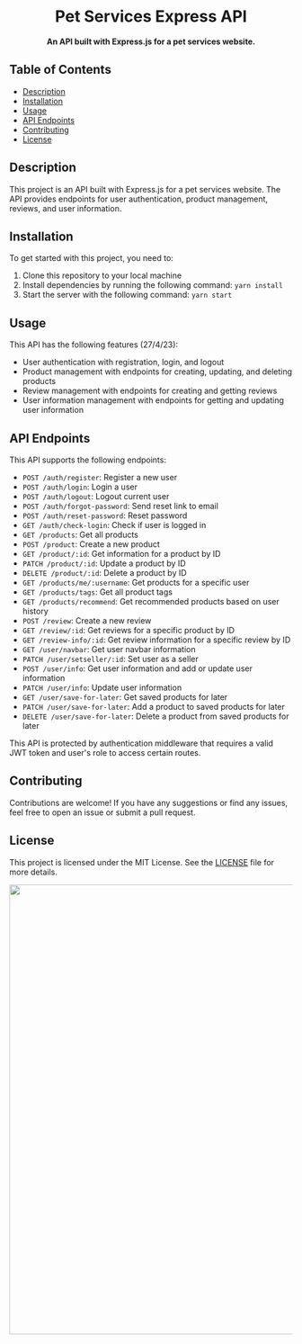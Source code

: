 <h1 align="center">Pet Services Express API</h1>

<p align="center">
  <strong>An API built with Express.js for a pet services website.</strong>
</p>


## Table of Contents

- [Description](#description)
- [Installation](#installation)
- [Usage](#usage)
- [API Endpoints](#api-endpoints)
- [Contributing](#contributing)
- [License](#license)


## Description

This project is an API built with Express.js for a pet services website. The API provides endpoints for user authentication, product management, reviews, and user information.


## Installation

To get started with this project, you need to:

1. Clone this repository to your local machine
2. Install dependencies by running the following command: `yarn install`
3. Start the server with the following command: `yarn start`


## Usage

This API has the following features (27/4/23):

- User authentication with registration, login, and logout
- Product management with endpoints for creating, updating, and deleting products
- Review management with endpoints for creating and getting reviews
- User information management with endpoints for getting and updating user information


## API Endpoints

This API supports the following endpoints:

- `POST /auth/register`: Register a new user
- `POST /auth/login`: Login a user
- `POST /auth/logout`: Logout current user
- `POST /auth/forgot-password`: Send reset link to email
- `POST /auth/reset-password`: Reset password
- `GET /auth/check-login`: Check if user is logged in
- `GET /products`: Get all products
- `POST /product`: Create a new product
- `GET /product/:id`: Get information for a product by ID
- `PATCH /product/:id`: Update a product by ID
- `DELETE /product/:id`: Delete a product by ID
- `GET /products/me/:username`: Get products for a specific user
- `GET /products/tags`: Get all product tags
- `GET /products/recommend`: Get recommended products based on user history
- `POST /review`: Create a new review
- `GET /review/:id`: Get reviews for a specific product by ID
- `GET /review-info/:id`: Get review information for a specific review by ID
- `GET /user/navbar`: Get user navbar information
- `PATCH /user/setseller/:id`: Set user as a seller
- `POST /user/info`: Get user information and add or update user information
- `PATCH /user/info`: Update user information
- `GET /user/save-for-later`: Get saved products for later
- `PATCH /user/save-for-later`: Add a product to saved products for later
- `DELETE /user/save-for-later`: Delete a product from saved products for later

This API is protected by authentication middleware that requires a valid JWT token and user's role to access certain routes.


## Contributing

Contributions are welcome! If you have any suggestions or find any issues, feel free to open an issue or submit a pull request.


## License

This project is licensed under the MIT License. See the [LICENSE](LICENSE) file for more details.

<p align="center">
<img src="https://images.unsplash.com/photo-1466921583968-f07aa80c526e?ixlib=rb-4.0.3&ixid=MnwxMjA3fDB8MHxwaG90by1wYWdlfHx8fGVufDB8fHx8&auto=format&fit=crop&w=1470&q=80" alt="" width="800">
</p>
